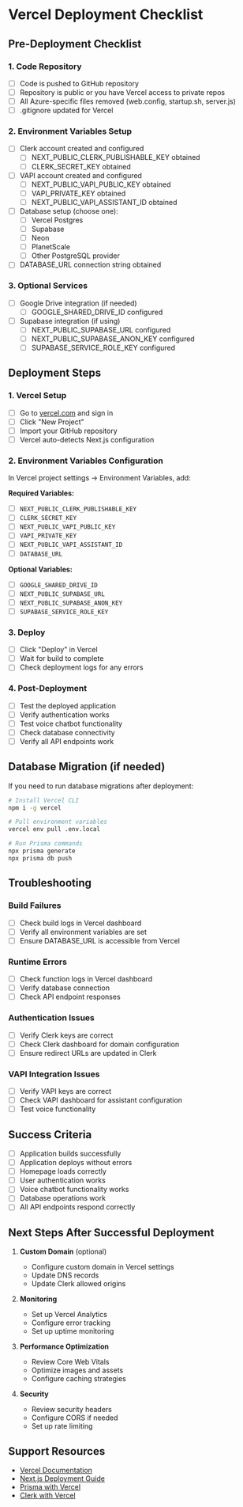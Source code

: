 # Vercel Deployment Checklist

## Pre-Deployment Checklist

### 1. Code Repository
- [ ] Code is pushed to GitHub repository
- [ ] Repository is public or you have Vercel access to private repos
- [ ] All Azure-specific files removed (web.config, startup.sh, server.js)
- [ ] .gitignore updated for Vercel

### 2. Environment Variables Setup
- [ ] Clerk account created and configured
  - [ ] NEXT_PUBLIC_CLERK_PUBLISHABLE_KEY obtained
  - [ ] CLERK_SECRET_KEY obtained
- [ ] VAPI account created and configured
  - [ ] NEXT_PUBLIC_VAPI_PUBLIC_KEY obtained
  - [ ] VAPI_PRIVATE_KEY obtained
  - [ ] NEXT_PUBLIC_VAPI_ASSISTANT_ID obtained
- [ ] Database setup (choose one):
  - [ ] Vercel Postgres
  - [ ] Supabase
  - [ ] Neon
  - [ ] PlanetScale
  - [ ] Other PostgreSQL provider
- [ ] DATABASE_URL connection string obtained

### 3. Optional Services
- [ ] Google Drive integration (if needed)
  - [ ] GOOGLE_SHARED_DRIVE_ID configured
- [ ] Supabase integration (if using)
  - [ ] NEXT_PUBLIC_SUPABASE_URL configured
  - [ ] NEXT_PUBLIC_SUPABASE_ANON_KEY configured
  - [ ] SUPABASE_SERVICE_ROLE_KEY configured

## Deployment Steps

### 1. Vercel Setup
- [ ] Go to [vercel.com](https://vercel.com) and sign in
- [ ] Click "New Project"
- [ ] Import your GitHub repository
- [ ] Vercel auto-detects Next.js configuration

### 2. Environment Variables Configuration
In Vercel project settings → Environment Variables, add:

**Required Variables:**
- [ ] `NEXT_PUBLIC_CLERK_PUBLISHABLE_KEY`
- [ ] `CLERK_SECRET_KEY`
- [ ] `NEXT_PUBLIC_VAPI_PUBLIC_KEY`
- [ ] `VAPI_PRIVATE_KEY`
- [ ] `NEXT_PUBLIC_VAPI_ASSISTANT_ID`
- [ ] `DATABASE_URL`

**Optional Variables:**
- [ ] `GOOGLE_SHARED_DRIVE_ID`
- [ ] `NEXT_PUBLIC_SUPABASE_URL`
- [ ] `NEXT_PUBLIC_SUPABASE_ANON_KEY`
- [ ] `SUPABASE_SERVICE_ROLE_KEY`

### 3. Deploy
- [ ] Click "Deploy" in Vercel
- [ ] Wait for build to complete
- [ ] Check deployment logs for any errors

### 4. Post-Deployment
- [ ] Test the deployed application
- [ ] Verify authentication works
- [ ] Test voice chatbot functionality
- [ ] Check database connectivity
- [ ] Verify all API endpoints work

## Database Migration (if needed)

If you need to run database migrations after deployment:

```bash
# Install Vercel CLI
npm i -g vercel

# Pull environment variables
vercel env pull .env.local

# Run Prisma commands
npx prisma generate
npx prisma db push
```

## Troubleshooting

### Build Failures
- [ ] Check build logs in Vercel dashboard
- [ ] Verify all environment variables are set
- [ ] Ensure DATABASE_URL is accessible from Vercel

### Runtime Errors
- [ ] Check function logs in Vercel dashboard
- [ ] Verify database connection
- [ ] Check API endpoint responses

### Authentication Issues
- [ ] Verify Clerk keys are correct
- [ ] Check Clerk dashboard for domain configuration
- [ ] Ensure redirect URLs are updated in Clerk

### VAPI Integration Issues
- [ ] Verify VAPI keys are correct
- [ ] Check VAPI dashboard for assistant configuration
- [ ] Test voice functionality

## Success Criteria

- [ ] Application builds successfully
- [ ] Application deploys without errors
- [ ] Homepage loads correctly
- [ ] User authentication works
- [ ] Voice chatbot functionality works
- [ ] Database operations work
- [ ] All API endpoints respond correctly

## Next Steps After Successful Deployment

1. **Custom Domain** (optional)
   - Configure custom domain in Vercel settings
   - Update DNS records
   - Update Clerk allowed origins

2. **Monitoring**
   - Set up Vercel Analytics
   - Configure error tracking
   - Set up uptime monitoring

3. **Performance Optimization**
   - Review Core Web Vitals
   - Optimize images and assets
   - Configure caching strategies

4. **Security**
   - Review security headers
   - Configure CORS if needed
   - Set up rate limiting

## Support Resources

- [Vercel Documentation](https://vercel.com/docs)
- [Next.js Deployment Guide](https://nextjs.org/docs/deployment)
- [Prisma with Vercel](https://www.prisma.io/docs/guides/deployment/deployment-guides/deploying-to-vercel)
- [Clerk with Vercel](https://clerk.com/docs/deployments/deploy-to-vercel)